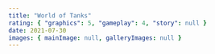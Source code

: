 ```yaml
---
title: "World of Tanks"
rating: { "graphics": 5, "gameplay": 4, "story": null }
date: 2021-07-30
images: { mainImage: null, galleryImages: null }
---
```

